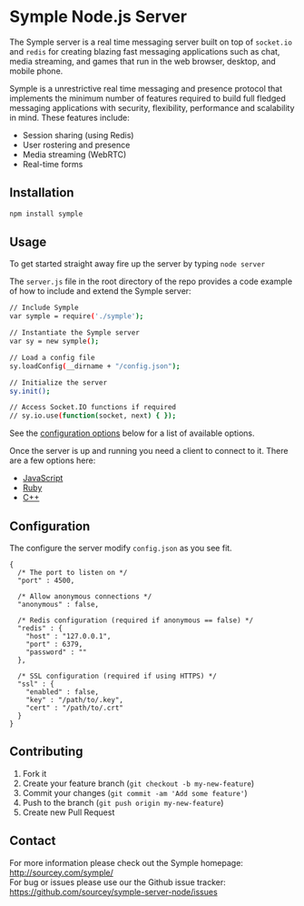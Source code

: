 # Symple Node.js Server

The Symple server is a real time messaging server built on top of `socket.io` and `redis` for creating blazing fast messaging applications such as chat, media streaming, and games that run in the web browser, desktop, and mobile phone.

Symple is a unrestrictive real time messaging and presence protocol that implements the minimum number of features required to build full fledged messaging applications with security, flexibility, performance and scalability in mind. These features include:

* Session sharing (using Redis)
* User rostering and presence
* Media streaming (WebRTC)
* Real-time forms

## Installation

```bash
npm install symple
```

## Usage

To get started straight away fire up the server by typing `node server`

The `server.js` file in the root directory of the repo provides a code example of how to include and extend the Symple server:


```bash
// Include Symple
var symple = require('./symple');

// Instantiate the Symple server
var sy = new symple();

// Load a config file
sy.loadConfig(__dirname + "/config.json");

// Initialize the server
sy.init();

// Access Socket.IO functions if required
// sy.io.use(function(socket, next) { });
```

See the [configuration options](#configuration) below for a list of available options.

Once the server is up and running you need a client to connect to it. There are a few options here:

* [JavaScript](https://github.com/sourcey/symple-client)
* [Ruby](https://github.com/sourcey/symple-client-ruby) 
* [C++](https://github.com/sourcey/libsourcey/tree/master/src/symple)

## Configuration

The configure the server modify `config.json` as you see fit.

```
{
  /* The port to listen on */
  "port" : 4500,  
  
  /* Allow anonymous connections */
  "anonymous" : false,  
    
  /* Redis configuration (required if anonymous == false) */
  "redis" : {
    "host" : "127.0.0.1",
    "port" : 6379,
    "password" : ""
  },
  
  /* SSL configuration (required if using HTTPS) */
  "ssl" : {
    "enabled" : false,
    "key" : "/path/to/.key",
    "cert" : "/path/to/.crt"
  }
}
```

## Contributing

1. Fork it
2. Create your feature branch (`git checkout -b my-new-feature`)
3. Commit your changes (`git commit -am 'Add some feature'`)
4. Push to the branch (`git push origin my-new-feature`)
5. Create new Pull Request

## Contact

For more information please check out the Symple homepage: http://sourcey.com/symple/  
For bug or issues please use our the Github issue tracker: https://github.com/sourcey/symple-server-node/issues
